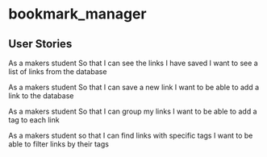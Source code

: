 # bookmark_manager

## User Stories

As a makers student
So that I can see the links I have saved
I want to see a list of links from the database

As a makers student
So that I can save a new link
I want to be able to add a link to the database

As a makers student
So that I can group my links
I want to be able to add a tag to each link

As a makers student
so that I can find links with specific tags
I want to be able to filter links by their tags
